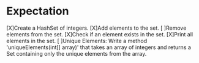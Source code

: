 # Expectation
[X]Create a HashSet of integers.
[X]Add elements to the set.
[ ]Remove elements from the set.
[X]Check if an element exists in the set.
[X]Print all elements in the set.
[ ]Unique Elements: Write a method 'uniqueElements(int[] array)' that takes an array of integers and returns a Set containing only the unique elements from the array.